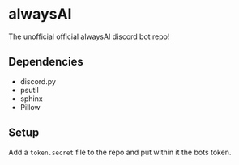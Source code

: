 # alwaysAI
The unofficial official alwaysAI discord bot repo!

## Dependencies
* discord.py
* psutil
* sphinx
* Pillow

## Setup
Add a `token.secret` file to the repo and put within it the bots token.
